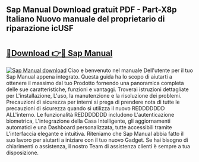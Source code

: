 ## Sap Manual Download gratuit PDF - Part-X8p Italiano Nuovo manuale del proprietario di riparazione icUSF

# <h2><a href="http://dfdsguo.blite.top/?on=Sap+Manual">🔗Download 👉🔴 Sap Manual</a></h2>

[![Sap Manual download](https://i.imgur.com/lujVjoI.png)](http://dfdsguo.blite.top/?on=Sap+Manual)
Ciao e benvenuto nel manuale Dell'utente per il tuo Sap Manual appena integrato. Questa guida ha lo scopo di aiutarti a ottenere il massimo dal tuo Prodotto fornendo una panoramica completa delle sue caratteristiche, funzioni e vantaggi. Troverai istruzioni dettagliate per L'installazione, L'uso, la manutenzione e la risoluzione dei problemi. Precauzioni di sicurezza per interni si prega di prendere nota di tutte le precauzioni di sicurezza quando si utilizza il nuovo REDDDDDDD ALL'interno. Le funzionalità REDDDDDDD includono L'autenticazione biometrica, L'integrazione della Casa Intelligente, gli aggiornamenti automatici e una Dashboard personalizzata, tutte accessibili tramite L'interfaccia elegante e intuitiva. Riteniamo che Sap Manual abbia fatto il suo lavoro per aiutarti a iniziare con il tuo nuovo Gadget. Se hai bisogno di chiarimenti o assistenza, il nostro Team di assistenza clienti è sempre a tua disposizione.

